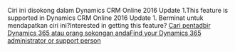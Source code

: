 <span data-ttu-id="c3889-101">Ciri ini disokong dalam Dynamics CRM Online 2016 Update 1.</span><span class="sxs-lookup"><span data-stu-id="c3889-101">This feature is supported in Dynamics CRM Online 2016 Update 1.</span></span> <span data-ttu-id="c3889-102">Berminat untuk mendapatkan ciri ini?</span><span class="sxs-lookup"><span data-stu-id="c3889-102">Interested in getting this feature?</span></span> [<span data-ttu-id="c3889-103">Cari pentadbir Dynamics 365 atau orang sokongan anda</span><span class="sxs-lookup"><span data-stu-id="c3889-103">Find your Dynamics 365 administrator or support person</span></span>](../basics/find-administrator-support.md)
